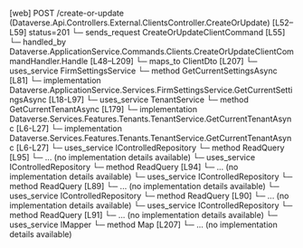 [web] POST /create-or-update  (Dataverse.Api.Controllers.External.ClientsController.CreateOrUpdate)  [L52–L59] status=201
  └─ sends_request CreateOrUpdateClientCommand [L55]
    └─ handled_by Dataverse.ApplicationService.Commands.Clients.CreateOrUpdateClientCommandHandler.Handle [L48–L209]
      └─ maps_to ClientDto [L207]
      └─ uses_service FirmSettingsService
        └─ method GetCurrentSettingsAsync [L81]
          └─ implementation Dataverse.ApplicationService.Services.FirmSettingsService.GetCurrentSettingsAsync [L18-L97]
      └─ uses_service TenantService
        └─ method GetCurrentTenantAsync [L179]
          └─ implementation Dataverse.Services.Features.Tenants.TenantService.GetCurrentTenantAsync [L6-L27]
          └─ implementation Dataverse.Services.Features.Tenants.TenantService.GetCurrentTenantAsync [L6-L27]
      └─ uses_service IControlledRepository<Client>
        └─ method ReadQuery [L95]
          └─ ... (no implementation details available)
      └─ uses_service IControlledRepository<Contact>
        └─ method ReadQuery [L94]
          └─ ... (no implementation details available)
      └─ uses_service IControlledRepository<Office>
        └─ method ReadQuery [L89]
          └─ ... (no implementation details available)
      └─ uses_service IControlledRepository<Team>
        └─ method ReadQuery [L90]
          └─ ... (no implementation details available)
      └─ uses_service IControlledRepository<User>
        └─ method ReadQuery [L91]
          └─ ... (no implementation details available)
      └─ uses_service IMapper
        └─ method Map [L207]
          └─ ... (no implementation details available)


